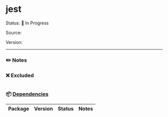 # jest

Status: :hammer: In Progress

Source: 

Version: 

---

### :pencil2: Notes

### :x: Excluded
```
```

### :package: [Dependencies]()
| Package | Version | Status | Notes |
| - | - | - | - |
